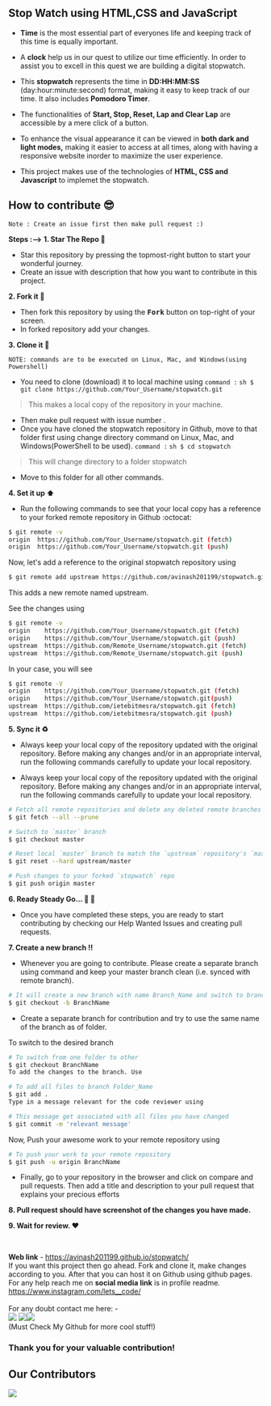 
##                      **Stop Watch using HTML,CSS and JavaScript**

* **Time** is the most essential part of everyones life and keeping track of this time is equally important. <br>

* A **clock** help us in our quest to utilize our time efficiently. In order to assist you to excell in this quest we are building a digital stopwatch. <br>

* This **stopwatch** represents the time in **DD:HH:MM:SS** (day:hour:minute:second) format, making it easy to keep track of our time. It also includes **Pomodoro Timer**. <br>

* The functionalities of **Start, Stop, Reset, Lap and Clear Lap** are accessible by a mere click of a button. <br>

* To enhance the visual appearance it can be viewed in **both dark and light modes,** making it easier to access at all times, along with having a responsive website inorder to maximize the user experience. <br>
 
* This project makes use of the technologies of **HTML, CSS and Javascript** to implemet the stopwatch.


##                             **How to contribute 😎**


`Note : Create an issue first then make pull request :)`


**Steps :-->**
**1. Star The Repo :star2:**
* Star this repository by pressing the topmost-right button to start your wonderful journey.
* Create an issue with description that how you want to contribute in this project.

**2. Fork it :fork_and_knife:**
* Then fork this repository by using the <kbd><b>Fork</b></kbd> button on top-right of your screen.
* In forked repository add your changes.
  
**3. Clone it :busts_in_silhouette:**

`NOTE: commands are to be executed on Linux, Mac, and Windows(using Powershell)`

* You need to clone (download) it to local machine using
`command :`  ```sh
               $ git clone https://github.com/Your_Username/stopwatch.git
            ```  
> This makes a local copy of the repository in your machine.

* Then make pull request with issue number .
* Once you have cloned the stopwatch repository in Github, move to that folder first using change directory command on Linux, Mac, and Windows(PowerShell to be used).
`command :`  ```sh
             $ cd stopwatch
            ```
>This will change directory to a folder stopwatch


* Move to this folder for all other commands.


**4. Set it up ⬆️**
* Run the following commands to see that your local copy has a reference to your forked remote repository in Github :octocat:


```sh
$ git remote -v
origin  https://github.com/Your_Username/stopwatch.git (fetch)
origin  https://github.com/Your_Username/stopwatch.git (push)
```

Now, let's add a reference to the original stopwatch repository using

```sh
$ git remote add upstream https://github.com/avinash201199/stopwatch.git
```

This adds a new remote named upstream.

See the changes using

```sh
$ git remote -v
origin    https://github.com/Your_Username/stopwatch.git (fetch)
origin    https://github.com/Your_Username/stopwatch.git (push)
upstream  https://github.com/Remote_Username/stopwatch.git (fetch)
upstream  https://github.com/Remote_Username/stopwatch.git (push)
```

In your case, you will see

```sh
$ git remote -V
origin    https://github.com/Your_Username/stopwatch.git (fetch)
origin    https://github.com/Your_Username/stopwatch.git(push)
upstream  https://github.com/ietebitmesra/stopwatch.git (fetch)
upstream  https://github.com/ietebitmesra/stopwatch.git (push)
```


**5. Sync it ♻️**
* Always keep your local copy of the repository updated with the original repository. Before making any changes and/or in an appropriate interval, run the following commands carefully to update your local repository.


- Always keep your local copy of the repository updated with the original repository. Before making any changes and/or in an appropriate interval, run the following commands carefully to update your local repository.

````sh
# Fetch all remote repositories and delete any deleted remote branches```
$ git fetch --all --prune
````

```sh
# Switch to `master` branch
$ git checkout master
```

```sh
# Reset local `master` branch to match the `upstream` repository's `master` branch
$ git reset --hard upstream/master
```

```sh
# Push changes to your forked `stopwatch` repo
$ git push origin master
```


**6. Ready Steady Go... 🐢 🐇**
* Once you have completed these steps, you are ready to start contributing by checking our Help Wanted Issues and creating pull requests.

**7. Create a new branch ‼️**
* Whenever you are going to contribute. Please create a separate branch using command and keep your master branch clean (i.e. synced with remote branch).

```sh
# It will create a new branch with name Branch_Name and switch to branch Folder_Name
$ git checkout -b BranchName
```

- Create a separate branch for contribution and try to use the same name of the branch as of folder.

To switch to the desired branch

```sh
# To switch from one folder to other
$ git checkout BranchName
To add the changes to the branch. Use
```

```sh
# To add all files to branch Folder_Name
$ git add .
Type in a message relevant for the code reviewer using
```

```sh
# This message get associated with all files you have changed
$ git commit -m 'relevant message'
```

Now, Push your awesome work to your remote repository using

```sh
# To push your work to your remote repository
$ git push -u origin BranchName
```

- Finally, go to your repository in the browser and click on compare and pull requests. Then add a title and description to your pull request that explains your precious efforts

**8. Pull request should have screenshot of the changes you have made.**

**9. Wait for review. :heart:**

<br>

**Web link** - https://avinash201199.github.io/stopwatch/
<br>
If you want this project then go ahead. Fork and clone it, make changes according to you. After that you can host it on Github using github pages.
For any help reach me on **social media link** is in profile readme. https://www.instagram.com/lets__code/
<br><br>
For any doubt contact me here: - <br>
[<img src="https://img.icons8.com/color/50/000000/instagram-new--v2.png"/>](https://www.instagram.com/lets__code/) [<img src="https://img.icons8.com/color/48/000000/github--v3.png"/>](https://github.com/avinash201199)[<img src="https://img.icons8.com/color/48/000000/linkedin.png"/>](https://www.linkedin.com/in/avinash-singh-071b79175/)
<br>(Must Check My Github for more cool stuff!)<br>

### Thank you for your valuable contribution!

## Our Contributors

<a href="https://github.com/avinash201199/stopwatch/graphs/contributors">
  <img src="https://contrib.rocks/image?repo=avinash201199/stopwatch" />
</a>
